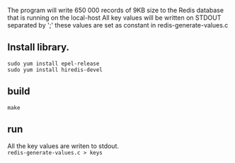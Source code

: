 The program will write 650 000 records of 9KB size to the Redis database that is running on the local-host All key values will be written on STDOUT separated by ';' these values are set as constant in redis-generate-values.c

## Install library. 

`sudo yum install epel-release` \
`sudo yum install hiredis-devel`

## build 
`make` 

## run 
All the key values are writen to stdout. \
`redis-generate-values.c > keys` 


